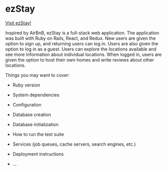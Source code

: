 # ezStay

[Visit ezStay!](https://ezstay.herokuapp.com/#/)

Inspired by AirBnB, ezStay is a full-stack web application. The application was built with Ruby on Rails, React, and Redux.
New users are given the option to sign up, and returning users can log in. Users are also given the option to log in as a guest. Users can explore the locations available and see more information about individual locations. When logged in, users are given the option to host their own homes and write reviews about other locations.



Things you may want to cover:

* Ruby version

* System dependencies

* Configuration

* Database creation

* Database initialization

* How to run the test suite

* Services (job queues, cache servers, search engines, etc.)

* Deployment instructions

* ...
